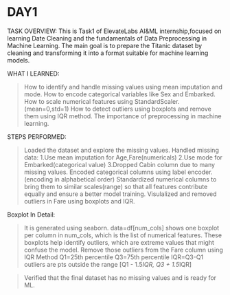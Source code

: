 # DAY1
TASK OVERVIEW:
This is Task1 of ElevateLabs AI&ML internship,focused on learning Date Cleaning and the fundamentals of Data Preprocessing in Machine Learning.
The main goal is to prepare the Titanic dataset by cleaning and transforming it into a format suitable for machine learning models.

WHAT I LEARNED:
>How to identify and handle missing values using mean imputation and mode.
>How to encode categorical variables like Sex and Embarked.
>How to scale numerical features using StandardScaler.(mean=0,std=1)
>How to detect outliers using boxplots and remove them using IQR method.
>The importance of preprocessing in machine learning.

STEPS PERFORMED:
>Loaded the dataset and explore the missing values.
>Handled missing data:
1.Use mean imputation for Age,Fare(numericals)
2.Use mode for Embarked(categorical value)
3.Dropped Cabin column due to many missing values.
>Encoded categorical columns using label encoder.(encoding in alphabetical order)
>Standardized numerical columns to bring them to similar scales(range) so that all features contribute equally and ensure a better model training.
>Visulalized and removed outliers in Fare using boxplots and IQR.

Boxplot In Detail:
>It is generated using seaborn.
>data=df[num_cols] shows one boxplot per column in num_cols, which is the list of numerical features.
>These boxplots help identify outliers, which are extreme values that might confuse the model.
>Remove those outliers from the Fare column using IQR Method
Q1=25th percentile
Q3=75th percentile
IQR=Q3-Q1
outliers are pts outside the range [Q1 - 1.5*IQR, Q3 + 1.5*IQR]

>Verified that the final dataset has no missing values and is ready for ML.
